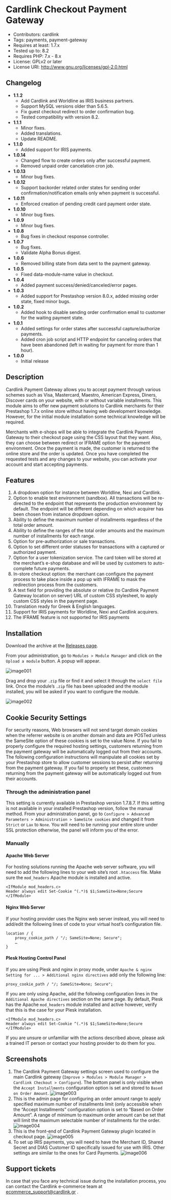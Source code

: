 # Cardlink Checkout Payment Gateway

- Contributors: cardlink
- Tags: payments, payment-gateway
- Requires at least: 1.7.x
- Tested up to: 8.2
- Requires PHP: 7.x - 8.x
- License: GPLv2 or later
- License URI: http://www.gnu.org/licenses/gpl-2.0.html

## Changelog
- **1.1.2**
  - Add Cardlink and Worldline as IRIS business partners.
  - Support MySQL versions older than 5.6.5.
  - Fix guest checkout redirect to order confirmation bug.
  - Tested compatibility with version 8.2.
- **1.1.1**
  - Minor fixes.
  - Added translations.
  - Update README.
- **1.1.0**
  - Added support for IRIS payments.
- **1.0.14**
  - Changed flow to create orders only after successful payment.
  - Removed unpaid order cancelation cron job.
- **1.0.13**
  -	Minor bug fixes.
- **1.0.12**
  - Support backorder related order states for sending order confirmation/notification emails only when payment is successful.
- **1.0.11**
  - Enforced creation of pending credit card payment order state.
- **1.0.10**
  -	Minor bug fixes.
- **1.0.9**
  -	Minor bug fixes.
- **1.0.8**
  -	Bug fixes in checkout response controller.
- **1.0.7**
  - Bug fixes.
  - Validate Alpha Bonus digest.
- **1.0.6**
  - Removed billing state from data sent to the payment gateway.
- **1.0.5**
  - Fixed data-module-name value in checkout.
- **1.0.4**
  - Added payment success/denied/canceled/error pages.
- **1.0.3**
  - Added support for Prestashop version 8.0.x, added missing order state, fixed minor bugs.
- **1.0.2**
  - Added hook to disable sending order confirmation email to customer for the waiting payment state.
- **1.0.1**
  - Added settings for order states after successful capture/authorize payments.
  - Added cron job script and HTTP endpoint for canceling orders that have been abandoned (left in waiting for payment for more than 1 hour).
- **1.0.0**
  - Initial release


## Description

Cardlink Payment Gateway allows you to accept payment through various schemes such as Visa, Mastercard, Maestro, American Express, Diners, Discover cards on your website, with or without variable installments.
This module aims to offer new payment solutions to Cardlink merchants for their Prestashop 1.7.x online store without having web development knowledge. However, for the initial module installation some technical knowledge will be required.

Merchants with e-shops will be able to integrate the Cardlink Payment Gateway to their checkout page using the CSS layout that they want. Also, they can choose between redirect or IFRAME option for the payment environment. Once the payment is made, the customer is returned to the online store and the order is updated.
Once you have completed the requested tests and any changes to your website, you can activate your account and start accepting payments. 

## Features

1. A dropdown option for instance between Worldline, Nexi and Cardlink.
2. Option to enable test environment (sandbox). All transactions will be re-directed to the endpoint that represents the production environment by default. The endpoint will be different depending on which acquirer has been chosen from instance dropdown option.
3. Ability to define the maximum number of installments regardless of the total order amount.
4. Ability to define the ranges of the total order amounts and the maximum number of installments for each range.
5. Option for pre-authorization or sale transactions.
6. Option to set different order statuses for transactions with a captured or authorized payment.
7. Option for a user tokenization service. The card token will be stored at the merchant’s e-shop database and will be used by customers to auto-complete future payments. 
8. In-store checkout option: the merchant can configure the payment process to take place inside a pop up with IFRAME to mask the redirection process from the customers.
9. A text field for providing the absolute or relative (to Cardlink Payment Gateway location on server) URL of custom CSS stylesheet, to apply custom CSS styles in the payment page.
10. Translation ready for Greek & English languages.
11.	Support for IRIS payments for Worldline, Nexi and Cardlink acquirers.
12.	The IFRAME feature is not supported for IRIS payments



## Installation

Download the archive at the [Releases page](https://github.com/Cardlink-SA/cardlink-payment-gateway-prestashop/releases).

From your administration, go to ``Modules > Module Manager`` and click on the ``Upload a module`` button. A popup will appear.

![image001](https://developer.cardlink.gr/downloads/cardlink-payment-gateway-prestashop-assets/image001.png)

Drag and drop your ``.zip`` file or find it and select it through the ``select file`` link. Once the module’s ``.zip`` file has been uploaded and the module installed, you will be asked if you want to configure the module.

![image002](https://developer.cardlink.gr/downloads/cardlink-payment-gateway-prestashop-assets/image002.png)

## Cookie Security Settings

For security reasons, Web browsers will not send target domain cookies when the referrer website is on another domain and data are POSTed unless the SameSite option of these cookies is set to the value None. If you fail to properly configure the required hosting settings, customers returning from the payment gateway will be automatically logged out from their accounts. The following configuration instructions 
will manipulate all cookies set by your Prestashop store to allow customer sessions to persist after returning from the payment gateway. If you fail to properly set these, customers returning from the payment gateway will be automatically logged out from their accounts.
 
### Through the administration panel

This setting is currently available in Prestashop version 1.7.8.7. If this setting is not available in your installed Prestashop version, follow the manual method. From your administration panel, go to ``Configure > Advanced Parameters > Administration > SameSite cookies`` and changed it from ``Strict`` or ``Lax`` to ``None``. You will need to be running your entire store under SSL protection otherwise, the panel will inform you of the error. 


### Manually

#### Apache Web Server

For hosting solutions running the Apache web server software, you will need to add the following lines to your web site’s root ``.htaccess`` file. Make sure the ``mod_headers`` Apache module is installed and active.

```
<IfModule mod_headers.c>
Header always edit Set-Cookie ^(.*)$ $1;SameSite=None;Secure
</IfModule>
```

#### Nginx Web Server

If your hosting provider uses the Nginx web server instead, you will need to add/edit the following lines of code to your virtual host’s configuration file.

```
location / {
    proxy_cookie_path / "/; SameSite=None; Secure";
    …
}
```

#### Plesk Hosting Control Panel

If you are using Plesk and nginx in proxy mode, under ``Apache & nginx Setting for ... > Additional nginx directives`` add only the following line:

```
proxy_cookie_path / "/; SameSite=None; Secure";
```

If you are only using Apache, add the following configuration lines in the ``Additional Apache directives`` section on the same page. By default, Plesk has the Apache ``mod_headers`` module installed and active however, verify that this is the case for your Plesk installation.

```
<IfModule mod_headers.c>
Header always edit Set-Cookie ^(.*)$ $1;SameSite=None;Secure
</IfModule>
```

If you are unsure or unfamiliar with the actions described above, please ask a trained IT person or contact your hosting provider to do them for you.


## Screenshots

1. The Cardlink Payment Gateway settings screen used to configure the main Cardlink gateway (``Improve > Modules > Module Manager > Cardlink Checkout > Configure``). The bottom panel is only visible when the ``Accept Installments`` configuration option is set and stored to ``Based on Order Amount``. 
![image003](https://developer.cardlink.gr/downloads/cardlink-payment-gateway-prestashop-assets/image003.png) 
2. This is the admin page for configuring an order amount range to apply specified maximum number of installments limit (only accessible when the “Accept Installments” configuration option is set to “Based on Order Amount”. A range of minimum to maximum order amount can be set that will limit the maximum selectable number of installments for the order. 
![image004](https://developer.cardlink.gr/downloads/cardlink-payment-gateway-prestashop-assets/image004.png)
3. This is the front-end of Cardlink Payment Gateway plugin located in checkout page.
![image005](https://developer.cardlink.gr/downloads/cardlink-payment-gateway-prestashop-assets/image005.png)
4. To set up IRIS payments, you will need to have the Merchant ID, Shared Secret and DIAS Customer ID specifically issued for use with IRIS. Other settings are similar to the ones for Card Payments.
![image006](README-IMAGES/image006.png)
 

##  Support tickets

In case that you face any technical issue during the installation process, you can contact the Cardlink e-commerce team at ecommerce_support@cardlink.gr .